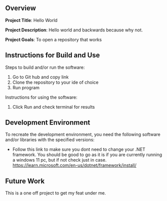 ## Overview

**Project Title**: Hello World

**Project Description**: Hello world and backwards because why not.

**Project Goals**: To open a repository that works

## Instructions for Build and Use

Steps to build and/or run the software:

1. Go to Git hub and copy link
2. Clone the repository to your ide of choice
3. Run program

Instructions for using the software:

1. Click Run and check terminal for results

## Development Environment 

To recreate the development environment, you need the following software and/or libraries with the specified versions:

* Follow this link to make sure you dont need to change your .NET framework. You should be good to go as it is if you are currently running a windows 11 pc, but if not check just in case. https://learn.microsoft.com/en-us/dotnet/framework/install/


## Future Work

This is a one off project to get my feat under me.
